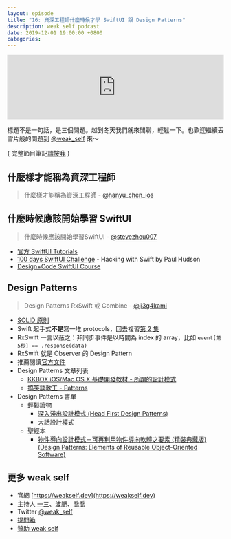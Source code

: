 ```yaml
---
layout: episode
title: "16: 資深工程師什麼時候才學 SwiftUI 跟 Design Patterns"
description: weak self podcast
date: 2019-12-01 19:00:00 +0800
categories: 
---
```

<iframe src="https://www.listennotes.com/embedded/e/1539c077874b48e4a99347e53263a266/" width="100%" style="width: 1px; min-width: 100%;" frameborder="0" scrolling="no"></iframe>

標題不是一句話，是三個問題。越到冬天我們就來閒聊，輕鬆一下。也歡迎繼續丟雪片般的問題到 [@weak_self](https://twitter.com/weak_self) 來～

{ 完整節目筆記[請按我](https://weakself.dev/episodes/16) }

## 什麼樣才能稱為資深工程師

> 什麼樣才能稱為資深工程師 - [@hanyu_chen_ios](https://twitter.com/hanyu_chen_ios/status/1200213436338073601?s=20)

## 什麼時候應該開始學習 SwiftUI 
> 什麼時候應該開始學習SwiftUI - [@stevezhou007](https://twitter.com/stevezhou007/status/1200107831690698753?s=20)

* [官方 SwiftUI Tutorials](https://developer.apple.com/tutorials/swiftui/tutorials)
* [100 days SwiftUI Challenge](https://www.hackingwithswift.com/100/swiftui) - Hacking with Swift by Paul Hudson
* [Design+Code SwiftUI Course](https://designcode.io/swiftui?promo=learnswiftui)

## Design Patterns 
> Design Patterns
> RxSwift 或 Combine - [@ji3g4kami](https://twitter.com/ji3g4kami/status/1200252960074108928?s=20)

* [SOLID 原則](https://zh.wikipedia.org/zh-tw/SOLID_(面向对象设计))
* Swift 起手式**不是**寫一堆 protocols，回去複習[第 2 集](http://weakself.dev/episodes/2)
* RxSwift 一言以蔽之：非同步事件是以時間為 index 的 array，比如 `event[第5秒] == .response(data)`
* RxSwift 就是 Observer 的 Design Pattern
* 推薦閱讀[官方文件](http://reactivex.io/documentation/observable.html)
* Design Patterns 文章列表
    * [KKBOX iOS/Mac OS X 基礎開發教材 - 所謂的設計模式](https://zonble.gitbooks.io/kkbox-ios-dev/content/design_patterns/)
    * [搞笑談軟工 - Patterns](http://teddy-chen-tw.blogspot.com/search/label/Patterns)
* Design Patterns 書單
    * 輕鬆讀物
        * [深入淺出設計模式 (Head First Design Patterns)](https://www.tenlong.com.tw/products/9789867794529?list_name=srh)
        * [大話設計模式](https://www.tenlong.com.tw/products/9789866761799?list_name=srh)
    * 聖經本
        * [物件導向設計模式－可再利用物件導向軟體之要素 (精裝典藏版) (Design Patterns: Elements of Reusable Object-Oriented Software)](https://www.tenlong.com.tw/products/9789572054116?list_name=srh)

## 更多 weak self

* 官網 [https://weakself.dev](https://weakself.dev)
* 主持人 [一三](https://twitter.com/ethanhuang13)、[波肥](https://twitter.com/PofatTseng)、[喬喬](https://twitter.com/joe_trash_talk)
* Twitter [@weak_self](https://twitter.com/weak_self)
* [提問箱](https://peing.net/zh-TW/weak_self)
* [贊助 weak self](https://weakself.dev/#donation)